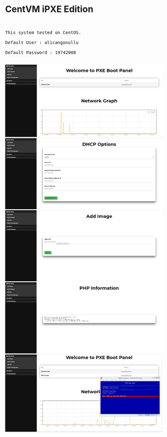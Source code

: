 <h1>CentVM iPXE Edition</h1>
</br>
<pre>
This system tested on CentOS.<br>
Default User : alicangonullu<br>
Default Password : 19742008 <br></pre>
</br>
<img src="img/1.png"></br>
<img src="img/2.png"></br>
<img src="img/3.png"></br>
<img src="img/4.png"></br>
<img src="img/5.png"></br>
